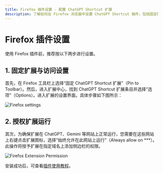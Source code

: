 ```yaml
---
title: Firefox 插件设置 - 配置 ChatGPT Shortcut 扩展  
description: 了解如何在 Firefox 浏览器中设置 ChatGPT Shortcut 插件，包括固定扩展到工具栏、授权扩展运行并确保在 ChatGPT、Gemini 等网站上正常工作。详细的步骤和图示指导，帮助您轻松配置扩展。  
---
```


# Firefox 插件设置

使用 Firefox 插件前，推荐按以下两步进行设置。

## 1. 固定扩展与访问设置

首先，在 Firefox 工具栏上选择“固定 ChatGPT Shortcut 扩展”（Pin to Toolbar）。然后，进入扩展中心，找到 ChatGPT Shortcut 扩展条目并选择“选项”（Options）。进入扩展的设置界面。具体步骤如下图所示：

![Firefox settings](https://img.newzone.top/2023-12-25-05-51-47.png?imageMogr2/format/webp)

## 2. 授权扩展运行

其次，为确保扩展在 ChatGPT、Gemini 等网站上正常运行，您需要在这些网站上右键点击扩展图标，选择“始终允许在此网站上运行”（Always allow on ***）。此操作将授予扩展在指定域名上添加侧边栏的权限。

![Firefox Extension Permission](https://img.newzone.top/2023-12-25-05-59-48.png?imageMogr2/format/webp)

安装成功后，可查看[插件使用教程](./usage.md)。
